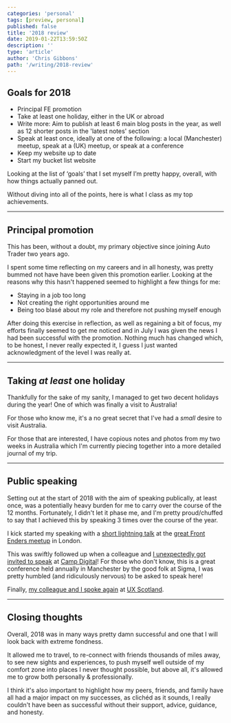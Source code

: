 ```yaml
---
categories: 'personal'
tags: [preview, personal]
published: false
title: '2018 review'
date: 2019-01-22T13:59:50Z
description: ''
type: 'article'
author: 'Chris Gibbons'
path: '/writing/2018-review'
---
```


## Goals for 2018

- Principal FE promotion
- Take at least one holiday, either in the UK or abroad
- Write more: Aim to publish at least 6 main blog posts in the year, as well as 12 shorter posts in the 'latest notes' section
- Speak at least once, ideally at one of the following: a local (Manchester) meetup, speak at a (UK) meetup, or speak at a conference
- Keep my website up to date
- Start my bucket list website

Looking at the list of &lsquo;goals&rsquo; that I set myself I&rsquo;m pretty happy, overall, with how things actually panned out.

Without diving into all of the points, here is what I class as my top achievements.

---

## Principal promotion

This has been, without a doubt, my primary objective since joining Auto Trader two years ago.

I spent some time reflecting on my careers and in all honesty, was pretty bummed not have have been given this promotion earlier. Looking at the reasons why this hasn't happened seemed to highlight a few things for me:

- Staying in a job too long
- Not creating the right opportunities around me
- Being too blasé about my role and therefore not pushing myself enough

After doing this exercise in reflection, as well as regaining a bit of focus, my efforts finally seemed to get me noticed and in July I was given the news I had been successful with the promotion. Nothing much has changed which, to be honest, I never really expected it, I guess I just wanted acknowledgment of the level I was really at.

---

## Taking _at least_ one holiday

Thankfully for the sake of my sanity, I managed to get two decent holidays during the year! One of which was finally a visit to Australia!

For those who know me, it's a no great secret that I've had a _small_ desire to visit Australia.

For those that are interested, I have copious notes and photos from my two weeks in Australia which I'm currently piecing together into a more detailed journal of my trip.

---

## Public speaking

Setting out at the start of 2018 with the aim of speaking publically, at least once, was a potentially heavy burden for me to carry over the course of the 12 months. Fortunately, I didn't let it phase me, and I'm pretty proud/chuffed to say that I achieved this by speaking 3 times over the course of the year.

I kick started my speaking with a [short lightning talk](https://www.meetup.com/frontenders-valtech/events/247610703/) at the [great Front Enders meetup](https://www.meetup.com/frontenders-valtech/) in London.

This was swiftly followed up when a colleague and [I unexpectedly got invited to speak](https://www.wearesigma.com/campdigital/2018/chris-gibbons/) at [Camp Digital](https://www.wearesigma.com/campdigital/2019/)! For those who don't know, this is a great conference held annually in Manchester by the good folk at Sigma, I was pretty humbled (and ridiculously nervous) to be asked to speak here!

Finally, [my colleague and I spoke again](https://uxscotland.net/2018/sessions/index.php?session=93) at [UX Scotland](https://uxscotland.net/2019/).

---

## Closing thoughts

Overall, 2018 was in many ways pretty damn successful and one that I will look back with extreme fondness.

It allowed me to travel, to re-connect with friends thousands of miles away, to see new sights and experiences, to push myself well outside of my comfort zone into places I never thought possible, but above all, it's allowed me to grow both personally &amp; professionally.

I think it's also important to highlight how my peers, friends, and family have all had a major impact on my successes, as clichéd as it sounds, I really couldn't have been as successful without their support, advice, guidance, and honesty.
